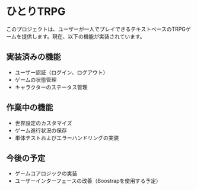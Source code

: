 # ひとりTRPG

このプロジェクトは、ユーザーが一人でプレイできるテキストベースのTRPGゲームを提供します。現在、以下の機能が実装されています。

## 実装済みの機能

- ユーザー認証（ログイン、ログアウト）
- ゲームの状態管理
- キャラクターのステータス管理

## 作業中の機能

- 世界設定のカスタマイズ
- ゲーム進行状況の保存
- 単体テストおよびエラーハンドリングの実装

## 今後の予定

- ゲームコアロジックの実装
- ユーザーインターフェースの改善（Boostrapを使用する予定）

